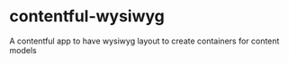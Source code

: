# contentful-wysiwyg
A contentful app to have wysiwyg layout to create containers for content models

